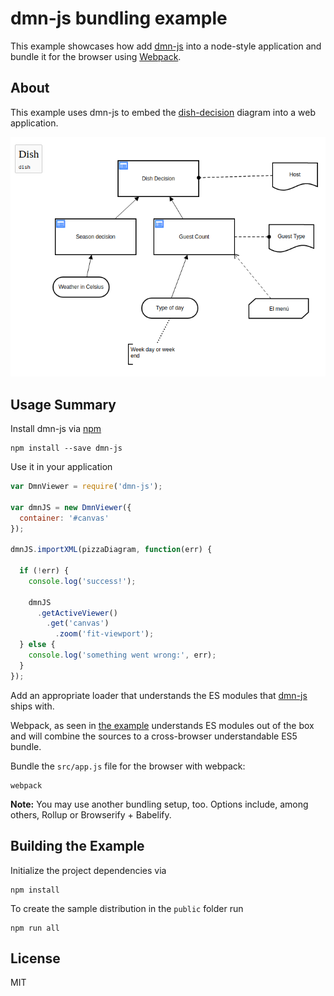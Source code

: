 # dmn-js bundling example

This example showcases how add [dmn-js](https://github.com/bpmn-io/dmn-js)
into a node-style application and bundle it for the browser using
[Webpack](https://webpack.js.org).


## About

This example uses dmn-js to embed the [dish-decision](https://demo.bpmn.io/dmn/s/check-order) diagram into a web application.

![example screenshot](./resources/screenshot.png "Screenshot of the example application")


## Usage Summary

Install dmn-js via [npm](http://npmjs.org)

```
npm install --save dmn-js
```

Use it in your application

```javascript
var DmnViewer = require('dmn-js');

var dmnJS = new DmnViewer({
  container: '#canvas'
});

dmnJS.importXML(pizzaDiagram, function(err) {

  if (!err) {
    console.log('success!');

    dmnJS
      .getActiveViewer()
        .get('canvas')
          .zoom('fit-viewport');
  } else {
    console.log('something went wrong:', err);
  }
});
```

Add an appropriate loader that understands the ES modules that [dmn-js](http://github.com/bpmn-io/dmn-js) ships with.

Webpack, as seen in [the example](./webpack.config.js) understands ES modules out of the box and will combine the sources to a cross-browser understandable ES5 bundle.

Bundle the `src/app.js` file for the browser with webpack:

```
webpack
```

__Note:__ You may use another bundling setup, too. Options include, among others, Rollup or Browserify + Babelify.


## Building the Example

Initialize the project dependencies via

```
npm install
```

To create the sample distribution in the `public` folder run

```
npm run all
```


## License

MIT